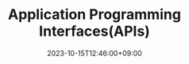 ---
title: Application Programming Interfaces(APIs)
date: 2023-10-15T12:46:00+09:00
description:  애플리케이션 소프트웨어를 빌드하고 통합하기 위한 정의 및 프로토콜 세트인 애플리케이션 프로그래밍 인터페이스(Application Programming Interface)
linkTitle: Application Programming Interfaces(APIs)
nav_weight: 1
nav_icon:
  vendor: bs
  name: book
  color: indigo
featured: true
series:  
 - Network
 - API
categories:
 - Network  
 - API
tags:
 - Network 
 - API
---